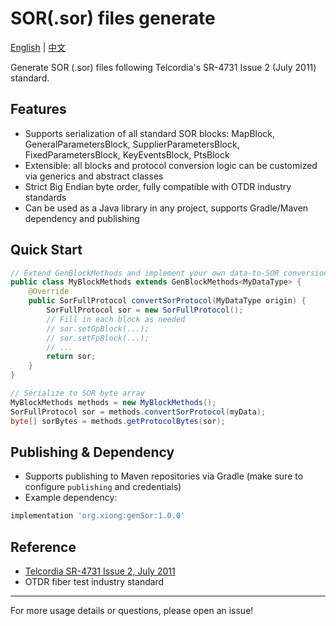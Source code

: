 # SOR(.sor) files generate
[English](README.md) | [中文](README.zh-CN.md)

Generate SOR (.sor) files following Telcordia's SR-4731 Issue 2 (July 2011) standard.

## Features

- Supports serialization of all standard SOR blocks: MapBlock, GeneralParametersBlock, SupplierParametersBlock, FixedParametersBlock, KeyEventsBlock, PtsBlock
- Extensible: all blocks and protocol conversion logic can be customized via generics and abstract classes
- Strict Big Endian byte order, fully compatible with OTDR industry standards
- Can be used as a Java library in any project, supports Gradle/Maven dependency and publishing

## Quick Start

```java
// Extend GenBlockMethods and implement your own data-to-SOR conversion logic
public class MyBlockMethods extends GenBlockMethods<MyDataType> {
    @Override
    public SorFullProtocol convertSorProtocol(MyDataType origin) {
        SorFullProtocol sor = new SorFullProtocol();
        // Fill in each block as needed
        // sor.setGpBlock(...);
        // sor.setFpBlock(...);
        // ...
        return sor;
    }
}

// Serialize to SOR byte array
MyBlockMethods methods = new MyBlockMethods();
SorFullProtocol sor = methods.convertSorProtocol(myData);
byte[] sorBytes = methods.getProtocolBytes(sor);
```

## Publishing & Dependency

- Supports publishing to Maven repositories via Gradle (make sure to configure `publishing` and credentials)
- Example dependency:

```groovy
implementation 'org.xiong:genSor:1.0.0'
``` 

## Reference

- [Telcordia SR-4731 Issue 2, July 2011](https://telecom-info.njdepot.ericsson.net/site-cgi/ido/docs.cgi?ID=SEARCH&DOCUMENT=SR-4731)
- OTDR fiber test industry standard

---

For more usage details or questions, please open an issue!
